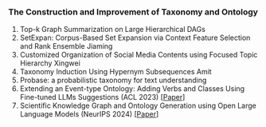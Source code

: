 ### The Construction and Improvement of Taxonomy and Ontology

1. Top-k Graph Summarization on Large Hierarchical DAGs
2. SetExpan: Corpus-Based Set Expansion via Context Feature Selection and Rank Ensemble Jiaming
3. Customized Organization of Social Media Contents using Focused Topic Hierarchy Xingwei
4. Taxonomy Induction Using Hypernym Subsequences Amit
5. Probase: a probabilistic taxonomy for text understanding
6. Extending an Event-type Ontology: Adding Verbs and Classes Using Fine-tuned LLMs Suggestions (ACL 2023) [[Paper](https://aclanthology.org/2023.law-1.9/)]
7. Scientific Knowledge Graph and Ontology Generation using Open Large Language Models (NeurIPS 2024) [[Paper](https://openreview.net/pdf?id=kHsfqBhZjC)]

